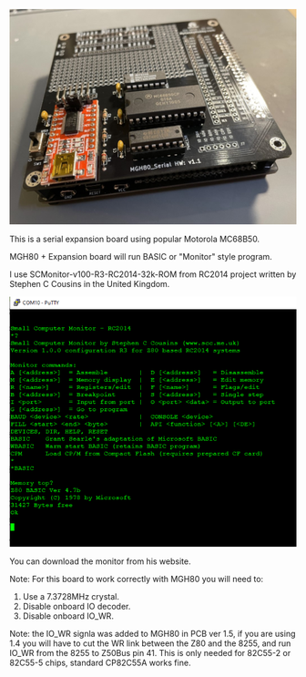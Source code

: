 ![picture of serial expansion](https://github.com/Kris-Sekula/mgh80/blob/main/Serial_ExpansionBoard/Pictures/gh_serial_hw1_5.jpg)

This is a serial expansion board using popular Motorola MC68B50. 

MGH80 + Expansion board will run BASIC or "Monitor" style program. 

I use SCMonitor-v100-R3-RC2014-32k-ROM from RC2014 project written by Stephen C Cousins in the United Kingdom.

![picture of serial expansion](https://github.com/Kris-Sekula/mgh80/blob/main/Serial_ExpansionBoard/Pictures/Terminal.PNG)

You can download the monitor from his website.

Note: For this board to work correctly with MGH80 you will need to:
1. Use a 7.3728MHz crystal.
2. Disable onboard IO decoder.
3. Disable onboard IO_WR.

Note: the IO_WR signla was added to MGH80 in PCB ver 1.5, if you are using 1.4 you 
will have to cut the WR link between the Z80 and the 8255, and run IO_WR 
from the 8255 to Z50Bus pin 41. This is only needed for 82C55-2 or
82C55-5 chips, standard CP82C55A works fine.
